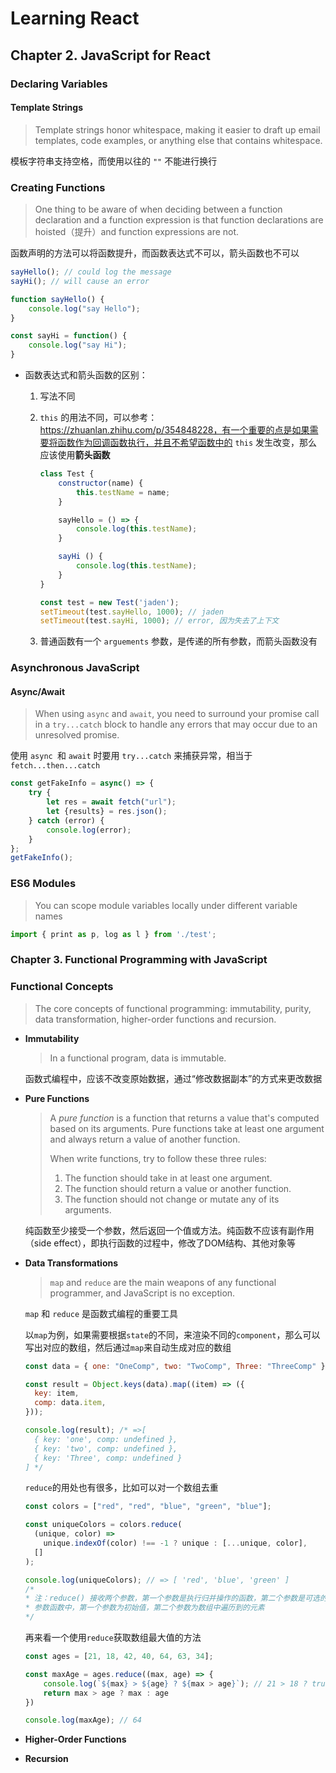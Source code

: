 # Learning React

## Chapter 2. JavaScript for React

### Declaring Variables

#### Template Strings

> Template strings honor whitespace, making it easier to draft up email templates, code examples, or anything else that contains whitespace.

模板字符串支持空格，而使用以往的 `""` 不能进行换行

### Creating Functions

> One thing to be aware of when deciding between a function declaration and a function expression is that function declarations are hoisted（提升）and function expressions are not.

函数声明的方法可以将函数提升，而函数表达式不可以，箭头函数也不可以

```javascript
sayHello(); // could log the message
sayHi(); // will cause an error

function sayHello() {
    console.log("say Hello");
}

const sayHi = function() {
    console.log("say Hi");
}
```

- 函数表达式和箭头函数的区别：

  1. 写法不同

  2. `this` 的用法不同，可以参考：https://zhuanlan.zhihu.com/p/354848228，有一个重要的点是如果需要将函数作为回调函数执行，并且不希望函数中的 `this` 发生改变，那么应该使用**箭头函数**

     ```javascript
     class Test {
         constructor(name) {
             this.testName = name;
         }
     
         sayHello = () => {
             console.log(this.testName);
         }
     
         sayHi () {
             console.log(this.testName);
         }
     }
     
     const test = new Test('jaden');
     setTimeout(test.sayHello, 1000); // jaden
     setTimeout(test.sayHi, 1000); // error, 因为失去了上下文
     ```

  3. 普通函数有一个 `arguements` 参数，是传递的所有参数，而箭头函数没有

### Asynchronous JavaScript

#### Async/Await

> When using `async` and `await`, you need to surround your promise call in a `try...catch` block to handle any errors that may occur due to an unresolved promise.

使用 `async `和 `await` 时要用 `try...catch` 来捕获异常，相当于 `fetch...then...catch` 

```javascript
const getFakeInfo = async() => {
    try {
        let res = await fetch("url");
        let {results} = res.json();
    } catch (error) {
        console.log(error);
    }
};
getFakeInfo();
```



### ES6 Modules

> You can scope module variables locally under different variable names

```javascript
import { print as p, log as l } from './test';
```
### Chapter 3. Functional Programming with JavaScript

### Functional Concepts

> The core concepts of functional programming: immutability, purity, data transformation, higher-order functions and recursion.

- **Immutability**

  > In a functional program, data is immutable.

  函数式编程中，应该不改变原始数据，通过“修改数据副本”的方式来更改数据

- **Pure Functions**

  > A *pure function* is a function that returns a value that's computed based on its arguments. Pure functions take at least one argument and always return a value of another function.
  >
  > When write functions, try to follow these three rules:
  >
  > 1. The function should take in at least one argument.
  > 2. The function should return a value or another function.
  > 3. The function should not change or mutate any of its arguments.

  纯函数至少接受一个参数，然后返回一个值或方法。纯函数不应该有副作用（side effect），即执行函数的过程中，修改了DOM结构、其他对象等

- **Data Transformations**

  > `map` and `reduce` are the main weapons of any functional programmer, and JavaScript is no exception.

  `map`  和 `reduce` 是函数式编程的重要工具

  以`map`为例，如果需要根据`state`的不同，来渲染不同的`component`，那么可以写出对应的数组，然后通过`map`来自动生成对应的数组

  ```javascript
  const data = { one: "OneComp", two: "TwoComp", Three: "ThreeComp" };
  
  const result = Object.keys(data).map((item) => ({
    key: item,
    comp: data.item,
  }));
  
  console.log(result); /* =>[
    { key: 'one', comp: undefined },
    { key: 'two', comp: undefined },
    { key: 'Three', comp: undefined }
  ] */
  ```

  `reduce`的用处也有很多，比如可以对一个数组去重

  ```javascript
  const colors = ["red", "red", "blue", "green", "blue"];
  
  const uniqueColors = colors.reduce(
    (unique, color) =>
      unique.indexOf(color) !== -1 ? unique : [...unique, color],
    []
  );
  
  console.log(uniqueColors); // => [ 'red', 'blue', 'green' ]
  /*
  * 注：reduce() 接收两个参数，第一个参数是执行归并操作的函数，第二个参数是可选的，作为归并函数的初始值
  * 参数函数中，第一个参数为初始值，第二个参数为数组中遍历到的元素
  */
  ```

  再来看一个使用`reduce`获取数组最大值的方法

  ```javascript
  const ages = [21, 18, 42, 40, 64, 63, 34];
  
  const maxAge = ages.reduce((max, age) => {
      console.log(`${max} > ${age} ? ${max > age}`); // 21 > 18 ? true ; 21 > 42 ? false ...
      return max > age ? max : age
  })
  
  console.log(maxAge); // 64
  ```

- **Higher-Order Functions**

- **Recursion**
